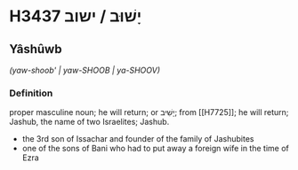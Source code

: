 # H3437 יָשׁוּב / ישוב

## Yâshûwb

_(yaw-shoob' | yaw-SHOOB | ya-SHOOV)_

### Definition

proper masculine noun; he will return; or יָשִׁיב; from [[H7725]]; he will return; Jashub, the name of two Israelites; Jashub.

- the 3rd son of Issachar and founder of the family of Jashubites
- one of the sons of Bani who had to put away a foreign wife in the time of Ezra
